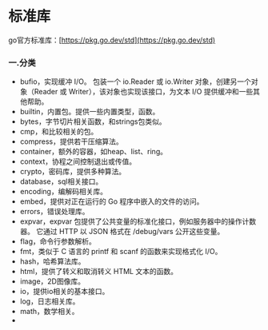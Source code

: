 # 标准库

go官方标准库：[https://pkg.go.dev/std](https://pkg.go.dev/std)

### 一.分类

* bufio，实现缓冲 I/O。 包装一个 io.Reader 或 io.Writer 对象，创建另一个对象（Reader 或 Writer），该对象也实现该接口，为文本 I/O 提供缓冲和一些其他帮助。
* builtin，内置包。提供一些内置类型，函数。
* bytes，字节切片相关函数，和strings包类似。
* cmp，和比较相关的包。
* compress，提供若干压缩算法。
* container，额外的容器，如heap、list、ring。
* context，协程之间控制退出或传值。
* crypto，密码库，提供多种算法。
* database，sql相关接口。
* encoding，编解码相关库。
* embed，提供对正在运行的 Go 程序中嵌入的文件的访问。
* errors，错误处理库。
* expvar，expvar 包提供了公共变量的标准化接口，例如服务器中的操作计数器。 它通过 HTTP 以 JSON 格式在 /debug/vars 公开这些变量。
* flag，命令行参数解析。
* fmt，类似于 C 语言的 printf 和 scanf 的函数来实现格式化 I/O。
* hash，哈希算法库。
* html，提供了转义和取消转义 HTML 文本的函数。
* image，2D图像库。
* io，提供io相关的基本接口。
* log，日志相关库。
* math，数学相关。
*
